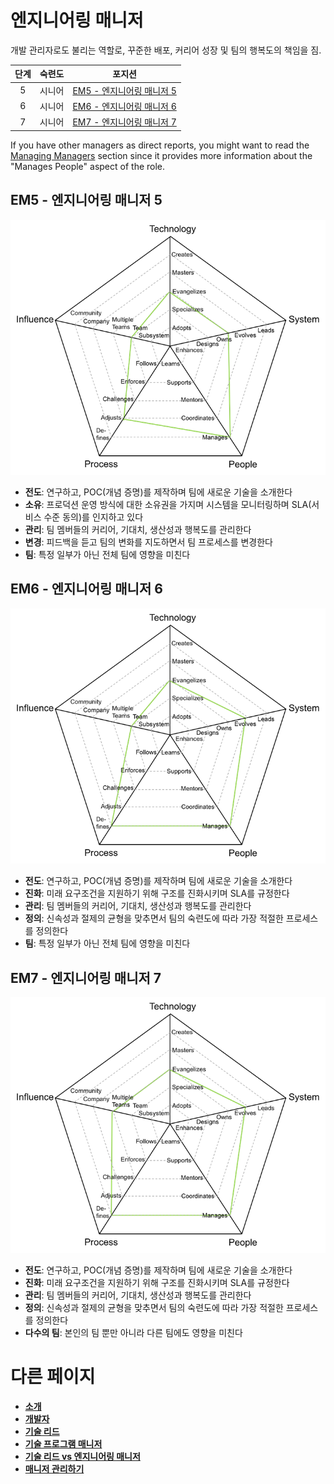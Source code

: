 # 엔지니어링 매니저

개발 관리자로도 불리는 역할로, 꾸준한 배포, 커리어 성장 및 팀의 행복도의 책임을 짐.

| 단계 | 숙련도 |                         포지션                          |
| :---: | :-------: | :-------------------------------------------------------: |
|   5   |  시니어   | [EM5 - 엔지니어링 매니저 5](#em5---engineering-manager-5) |
|   6   |  시니어   | [EM6 - 엔지니어링 매니저 6](#em6---engineering-manager-6) |
|   7   |  시니어   | [EM7 - 엔지니어링 매니저 7](#em7---engineering-manager-7) |

If you have other managers as direct reports, you might want to read the [Managing Managers](Managing-Managers.md) section since it provides more information about the "Manages People" aspect of the role.

## EM5 - 엔지니어링 매니저 5

![엔지니어링 매니저 5](../charts/engineeringmanager-5.png)

- **전도**: 연구하고, POC(개념 증명)를 제작하며 팀에 새로운 기술을 소개한다
- **소유**: 프로덕션 운영 방식에 대한 소유권을 가지며 시스템을 모니터링하며 SLA(서비스 수준 동의)를 인지하고 있다
- **관리**: 팀 멤버들의 커리어, 기대치, 생산성과 행복도를 관리한다
- **변경**: 피드백을 듣고 팀의 변화를 지도하면서 팀 프로세스를 변경한다
- **팀**: 특정 일부가 아닌 전체 팀에 영향을 미친다

## EM6 - 엔지니어링 매니저 6

![엔지니어링 매니저 5](../charts/engineeringmanager-6.png)

- **전도**: 연구하고, POC(개념 증명)를 제작하며 팀에 새로운 기술을 소개한다
- **진화**: 미래 요구조건을 지원하기 위해 구조를 진화시키며 SLA를 규정한다
- **관리**: 팀 멤버들의 커리어, 기대치, 생산성과 행복도를 관리한다
- **정의**: 신속성과 절제의 균형을 맞추면서 팀의 숙련도에 따라 가장 적절한 프로세스를 정의한다
- **팀**: 특정 일부가 아닌 전체 팀에 영향을 미친다

## EM7 - 엔지니어링 매니저 7

![엔지니어링 매니저 5](../charts/engineeringmanager-7.png)

- **전도**: 연구하고, POC(개념 증명)를 제작하며 팀에 새로운 기술을 소개한다
- **진화**: 미래 요구조건을 지원하기 위해 구조를 진화시키며 SLA를 규정한다
- **관리**: 팀 멤버들의 커리어, 기대치, 생산성과 행복도를 관리한다
- **정의**: 신속성과 절제의 균형을 맞추면서 팀의 숙련도에 따라 가장 적절한 프로세스를 정의한다
- **다수의 팀**: 본인의 팀 뿐만 아니라 다른 팀에도 영향을 미친다

# 다른 페이지

- [**소개**](README.md)
- [**개발자**](Developer.md)
- [**기술 리드**](TechLead.md)
- [**기술 프로그램 매니저**](TechnicalProgramManager.md)
- [**기술 리드 vs 엔지니어링 매니저**](TechLead-EngineeringManager.md)
- [**매니저 관리하기**](Managing-Managers.md)

